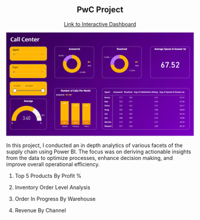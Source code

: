 <p align="center">
<h2 align="center">PwC Project</h2>
</p>

<p align="center">
<a href="https://app.powerbi.com/view?r=eyJrIjoiYzVkNWQ2NjEtMDg3OS00MGY0LThjODItNGE3ZWM5NTRhZGEwIiwidCI6ImMyOTMyNDU1LWIzZTctNDJhYi1hY2ExLWZhNTNmMjcxN2EyNSJ9">Link to Interactive Dashboard</a>
</p>

<img src="Call Center.png">


In this project, I conducted an in depth analytics of various facets of the supply chain using Power BI. The focus was on deriving actionable insights from the data to optimize processes, enhance decision making, and improve overall operational efficiency.

1. Top 5 Products By Profit %

2. Inventory Order Level Analysis

3. Order In Progress By Warehouse

4. Revenue By Channel

